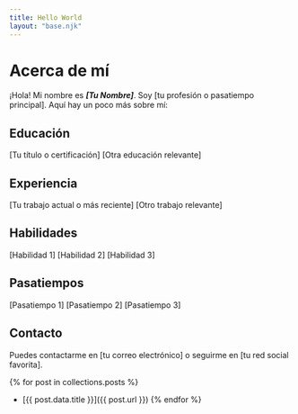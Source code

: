 ```yaml
---
title: Hello World
layout: "base.njk"
---
```


<link rel="stylesheet" href="/src/styles.css">

<div class="center-content">

# Acerca de mí

¡Hola! Mi nombre es __*[Tu Nombre]*__. Soy [tu profesión o pasatiempo principal]. Aquí hay un poco más sobre mí:

## Educación

[Tu título o certificación]
[Otra educación relevante]

## Experiencia

[Tu trabajo actual o más reciente]
[Otro trabajo relevante]

## Habilidades

[Habilidad 1]
[Habilidad 2]
[Habilidad 3]

## Pasatiempos

[Pasatiempo 1]
[Pasatiempo 2]
[Pasatiempo 3]

## Contacto

Puedes contactarme en [tu correo electrónico] o seguirme en [tu red social favorita].

{% for post in collections.posts %}

- [{{ post.data.title }}]({{ post.url }})
{% endfor %}
</div>